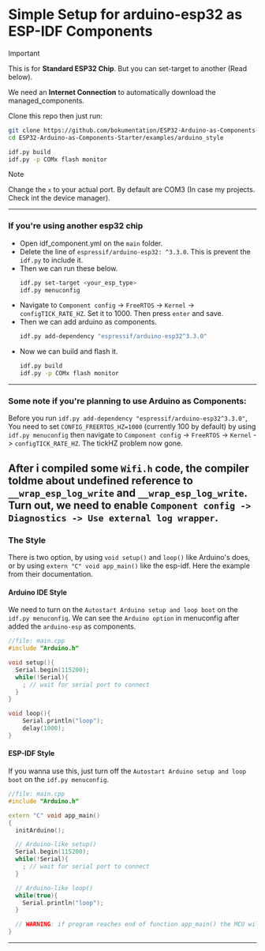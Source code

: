 # Simple Setup for arduino-esp32 as ESP-IDF Components

>[!IMPORTANT]
> This is for **Standard ESP32 Chip**. But you can set-target to another (Read below).
> 
> We need an **Internet Connection** to automatically download the managed_components.

Clone this repo then just run:
```bash
git clone https://github.com/bokumentation/ESP32-Arduino-as-Components-Starter.git
cd ESP32-Arduino-as-Components-Starter/examples/arduino_style

idf.py build
idf.py -p COMx flash monitor
```
>[!NOTE]
> Change the `x` to your actual port. By default are COM3 (In case my projects. Check int the device manager).

---
### If you're using another esp32 chip
- Open idf_component.yml on the `main` folder.
- Delete the line of `espressif/arduino-esp32: ^3.3.0`. This is prevent the `idf.py` to include it.
- Then we can run these below.
    ```bash
    idf.py set-target <your_esp_type>
    idf.py menuconfig
    ```
- Navigate to `Component config` -> `FreeRTOS` -> `Kernel` -> `configTICK_RATE_HZ`. Set it to 1000. Then press `enter` and save.
- Then we can add arduino as components.
    ```bash
    idf.py add-dependency "espressif/arduino-esp32^3.3.0"
    ```
- Now we can build and flash it.    
    ```bash
    idf.py build
    idf.py -p COMx flash monitor
    ```

--- 
### Some note if you're planning to use Arduino as Components: 
Before you run `idf.py add-dependency "espressif/arduino-esp32^3.3.0"`, You need to set `CONFIG_FREERTOS_HZ=1000` (currently 100 by default) by using `idf.py menuconfig` then navigate to `Component config` -> `FreeRTOS` -> `Kernel` -> `configTICK_RATE_HZ`. The tickHZ problem now gone.

After i compiled some `Wifi.h` code, the compiler toldme about  undefined reference to `__wrap_esp_log_write` and `__wrap_esp_log_write`. Turn out, we need to enable `Component config -> Diagnostics -> Use external log wrapper`. 
---
### The Style
There is two option, by using `void setup()` and `loop()` like Arduino's does, or by using `extern "C" void app_main()` like the esp-idf. Here the example from their documentation.

#### Arduino IDE Style
We need to turn on the `Autostart Arduino setup and loop boot` on the `idf.py menuconfig`. We can see the `Arduino option` in menuconfig after added the `arduino-esp` as components.

```cpp
//file: main.cpp
#include "Arduino.h"

void setup(){
  Serial.begin(115200);
  while(!Serial){
    ; // wait for serial port to connect
  }
}

void loop(){
    Serial.println("loop");
    delay(1000);
}
```

#### ESP-IDF Style
If you wanna use this, just turn off the `Autostart Arduino setup and loop boot` on the `idf.py menuconfig`.
```cpp
//file: main.cpp
#include "Arduino.h"

extern "C" void app_main()
{
  initArduino();

  // Arduino-like setup()
  Serial.begin(115200);
  while(!Serial){
    ; // wait for serial port to connect
  }

  // Arduino-like loop()
  while(true){
    Serial.println("loop");
  }

  // WARNING: if program reaches end of function app_main() the MCU will restart.
}
```

---
